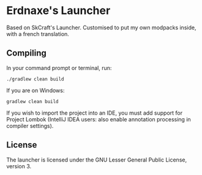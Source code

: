 Erdnaxe's Launcher
================

Based on SkCraft's Launcher. Customised to put my own modpacks inside, with a french translation.

## Compiling

In your command prompt or terminal, run:

	./gradlew clean build

If you are on Windows:

	gradlew clean build

If you wish to import the project into an IDE, you must add support for Project Lombok (IntelliJ IDEA users: also enable annotation processing in compiler settings).

## License

The launcher is licensed under the GNU Lesser General Public License, version 3.
